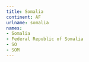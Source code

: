 ```yaml
---
title: Somalia
continent: AF
urlname: somalia
names:
- Somalia
- Federal Republic of Somalia
- SO
- SOM
---
```


